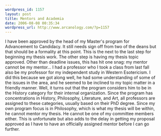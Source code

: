 ```yaml
--- 
wordpress_id: 1157
layout: post
title: Mentors and Academia
date: 2006-08-08 00:35:34
wordpress_url: http://www.arcanology.com/?p=1157
---
```

I have been approved by the head of my Master's program for Advancement to Candidacy. It still needs sign off from two of the deans but that should be a formality at this point. This is the next to the last step for beginning my thesis work. The other step is having my thesis topic approved. Other than deadline issues, this has hit one snag: my mentor cannot be my mentor... I had a professor who I took a class from last fall also be my professor for my independent study in Western Esotericism. I did this because we got along well, he had some understanding of some of the issues in the area, and he seemed to be inclined to my topic matter in a friendly manner. Well, it turns out that the program considers him to be in the History category for their internal organization. Since the program has concentrations in History, Philosophy, Literature, and Art, all professors are assigned to these categories, usually based on their PhD degree. Since my own program focus is in Philosophy, which is what my thesis will be within, he cannot mentor my thesis. He cannot be one of my committee members either. This is unfortunate but also adds to the delay in getting my proposal approved as I have to have an officially assigned mentor before I can go further.